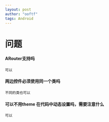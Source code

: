 ```yaml
---
layout: post
author: "ooftf"
tags: Android
---
```


# 问题
#### ARouter支持吗
    可以
#### 两边控件必须使用同一个类吗
    不同的类也可以
#### 可以不用theme 在代码中动态设置吗，需要注意什么
    可以

